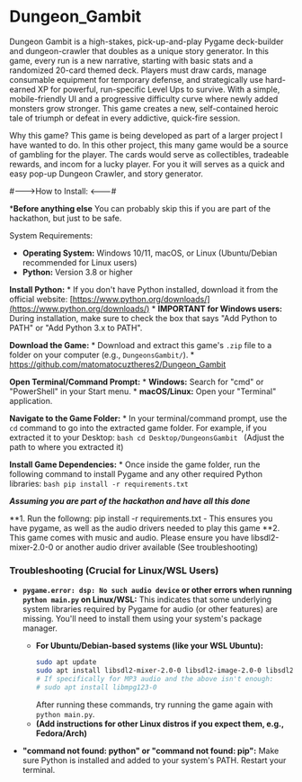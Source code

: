 # Dungeon_Gambit
Dungeon Gambit is a high-stakes, pick-up-and-play Pygame deck-builder and dungeon-crawler that doubles as a unique story generator.
 In this game, every run is a new narrative, starting with basic stats and a randomized 20-card themed deck. 
 Players must draw cards, manage consumable equipment for temporary defense, and strategically use hard-earned XP for powerful, run-specific Level Ups to survive.
 With a simple, mobile-friendly UI and a progressive difficulty curve where newly added monsters grow stronger.
 This game creates a new, self-contained heroic tale of triumph or defeat in every addictive, quick-fire session.

 Why this game?
 This game is being developed as part of a larger project I have wanted to do.
 In this other project, this many game would be a source of gambling for the player.
 The cards would serve as collectibles, tradeable rewards, and incom for a lucky player.
 For you it will serves as a quick and easy pop-up Dungeon Crawler, and story generator.

 #--->How to Install: <---#
 
 *****Before anything else****
 You can probably skip this if you are part of the hackathon, but just to be safe.

 System Requirements:
* **Operating System:** Windows 10/11, macOS, or Linux (Ubuntu/Debian recommended for Linux users)
* **Python:** Version 3.8 or higher

**Install Python:**
    * If you don't have Python installed, download it from the official website: [https://www.python.org/downloads/](https://www.python.org/downloads/)
    * **IMPORTANT for Windows users:** During installation, make sure to check the box that says "Add Python to PATH" or "Add Python 3.x to PATH".

**Download the Game:**
    * Download and extract this game's `.zip` file to a folder on your computer (e.g., `DungeonsGambit/`).
    * https://github.com/matomatocuztheres2/Dungeon_Gambit

**Open Terminal/Command Prompt:**
    * **Windows:** Search for "cmd" or "PowerShell" in your Start menu.
    * **macOS/Linux:** Open your "Terminal" application.

**Navigate to the Game Folder:**
    * In your terminal/command prompt, use the `cd` command to go into the extracted game folder. For example, if you extracted it to your Desktop:
        ```bash
        cd Desktop/DungeonsGambit
        ```
        (Adjust the path to where you extracted it)

**Install Game Dependencies:**
    * Once inside the game folder, run the following command to install Pygame and any other required Python libraries:
        ```bash
        pip install -r requirements.txt
        ```

*****Assuming you are part of the hackathon and have all this done*****

 **1. Run the followng: pip install -r requirements.txt 
    - This ensures you have pygame, as well as the audio drivers needed to play this game
 **2. This game comes with music and audio. Please ensure you have libsdl2-mixer-2.0-0 or another audio driver available (See troubleshooting)

### Troubleshooting (Crucial for Linux/WSL Users)

* **`pygame.error: dsp: No such audio device` or other errors when running `python main.py` on Linux/WSL:**
    This indicates that some underlying system libraries required by Pygame for audio (or other features) are missing. You'll need to install them using your system's package manager.
    * **For Ubuntu/Debian-based systems (like your WSL Ubuntu):**
        ```bash
        sudo apt update
        sudo apt install libsdl2-mixer-2.0-0 libsdl2-image-2.0-0 libsdl2-ttf-2.0-0 libsdl2-2.0-0
        # If specifically for MP3 audio and the above isn't enough:
        # sudo apt install libmpg123-0
        ```
        After running these commands, try running the game again with `python main.py`.
    * **(Add instructions for other Linux distros if you expect them, e.g., Fedora/Arch)**

* **"command not found: python" or "command not found: pip":** Make sure Python is installed and added to your system's PATH. Restart your terminal.
